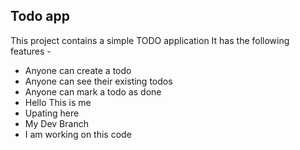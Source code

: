 ## Todo app

This project contains a simple TODO application
It has the following features - 

- Anyone can create a todo
- Anyone can see their existing todos
- Anyone can mark a todo as done
- Hello This is me
- Upating here
- My Dev Branch
- I am working on this code
